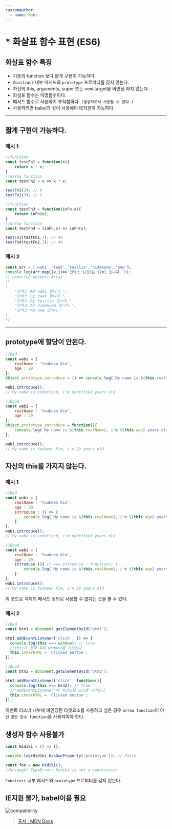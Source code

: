 ```yaml
---
customauthor:
  - name: Wabi
---
```

# * 화살표 함수 표현 (ES6)
<Author/>

## 화살표 함수 특징
- 기존의 function 보다 짧게 구현이 가능하다.
- `Construct` 내부 메서드와 `prototype` 프로퍼티를 갖지 않는다.
- 자신의 this, arguments, super 또는 new.target을 바인딩 하지 않는다.
- 화살표 함수는 익명함수이다.
- 메서드 함수로 사용하기 부적합하다. `(생성자로서 사용할 수 없다.)`
- 사용하려면 babel과 같이 사용해야 IE지원이 가능하다.

---

## 짧게 구현이 가능하다.

### 예시 1
```js
//function
const testFn1 = function(x){
    return x * x;
}
//arrow function
const testFn2 = x => x * x;

testFn1(3); // 9
testFn2(3); // 9

//function
const testFn3 = function(inFn,x){
    return inFn(x);
}
//arrow function
const testFn4 = (inFn,x) => inFn(x);

testFn3(testFn1,7); // 49
testFn4(testFn2,7); // 49
```

### 예시 2
```js
const arr = ['wabi','taek','tesilio','hidekuma','one'];
console.log(arr.map((v,i)=>`인덱스 ${i}는 ${v} 입니다.`));
// expected output: Array 
/*
[
    "인덱스 0는 wabi 입니다.",
    "인덱스 1는 taek 입니다.",
    "인덱스 2는 tesilio 입니다.",
    "인덱스 3는 hidekuma 입니다.",
    "인덱스 4는 one 입니다."
]
*/
```
---

## prototype에 할당이 안된다.

```js
//Bad
const wabi = {
    realName : 'Youbeen Kim',
    age : 29
};
Object.prototype.introduce = () => console.log(`My name is ${this.realName}, i'm ${this.age} years old`);

wabi.introduce();
// My name is undefined, i'm undefined years old

//Good
const wabi = {
    realName : 'Youbeen Kim',
    age : 29
};
Object.prototype.introduce = function(){
    console.log(`My name is ${this.realName}, i'm ${this.age} years old`);
};

wabi.introduce();
// My name is Youbeen Kim, i'm 29 years old
```

## 자신의 this를 가지지 않는다.

### 예시 1
```js
//Bad
const wabi = {
    realName : 'Youbeen Kim',
    age : 29,
    introduce : () => {
        console.log(`My name is ${this.realName}, i'm ${this.age} years old`);
    }
};
wabi.introduce();
// My name is undefined, i'm undefined years old

//Good
const wabi = {
    realName : 'Youbeen Kim',
    age : 29,
    introduce (){ // === introduce : function() {
        console.log(`My name is ${this.realName}, i'm ${this.age} years old`);
    }
};
wabi.introduce();
// My name is Youbeen Kim, i'm 29 years old
```

위 코드로 객체의 메서드 정의로 사용할 수 없다는 것을 볼 수 있다.

### 예시 2
```js
//Bad
const btn1 = document.getElementById('btn1');

btn1.addEventListener('click', () => {
  console.log(this === window); // true
  //this가 전역 객체 window를 가르킨다.
  this.innerHTML = 'Clicked button';
});

//Good
const btn2 = document.getElementById('btn2');

btn2.addEventListener('click', function(){
  console.log(this === btn2); // true
  //'addEventListener'에 바인딩된 요소를 가리킨다.
  this.innerHTML = 'Clicked button';
});
```

이벤트 리스너 내부에 바인딩된 타겟요소를 사용하고 싶은 경우 `arrow function`이 아닌 `일반 함수 function`을 사용하여야 한다.

## 생성자 함수 사용불가

```js
const Hidiki = () => {};

console.log(Hidiki.hasOwnProperty('prototype')); // false

const foo = new Hidiki();
//Uncaught TypeError: Hidiki is not a constructor
```

`Construct` 내부 메서드와 `prototype` 프로퍼티를 갖지 않는다.

## IE지원 불가, babel이용 필요

<img :src="$withBase('/arrow-function/compatibility.png')" alt="compatibility" />

> [출처 : MDN Docs](https://developer.mozilla.org/ko/docs/Web/JavaScript/Reference/Functions/%EC%95%A0%EB%A1%9C%EC%9A%B0_%ED%8E%91%EC%85%98#%EB%B8%8C%EB%9D%BC%EC%9A%B0%EC%A0%80_%ED%98%B8%ED%99%98%EC%84%B1)
